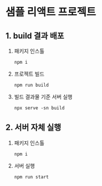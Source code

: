# 샘플 리액트 프로젝트

## 1. build 결과 배포
1. 패키지 인스톨
   ```
   npm i
   ```
2. 프로젝트 빌드
   ```
   npm run build
   ```
3. 빌드 결과물 기준 서버 실행
   ```
   npx serve -sn build
   ```

## 2. 서버 자체 실행
1. 패키지 인스톨
   ```
   npm i
   ```
2. 서버 실행
   ```
   npm run start
   ```
